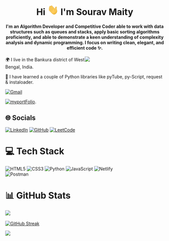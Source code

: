 
<h1 align="center">
  Hi <img src="https://raw.githubusercontent.com/ABSphreak/ABSphreak/master/gifs/Hi.gif" width="35"> I'm Sourav Maity
</h1>
<h4 align="center">
  I'm an Algorithm Developer and Competitive Coder able to work with data structures such as queues and stacks,
  apply basic sorting algorithms proficiently, and able to demonstrate a keen understanding of complexity analysis and dynamic programming.
  I focus on writing clean, elegant, and efficient code ✨.
</h4>
<!--
<img align="right" src="https://cdn.sanity.io/images/ordgikwe/production/a830c5182852e35bcd0dc07b90122f07ecd15f48-700x525.gif?w=700&h=525&auto=format" width="50%"  />
-->
<img align="right" src="https://mir-s3-cdn-cf.behance.net/project_modules/max_632/06f21a161921919.63cd7887d0a70.gif?auto=format" width="50%"  />

🌍 I live in the Bankura district of West Bengal, India.


🐍 I have learned a couple of Python libraries like pyTube, py-Script, request & instaloader.

[![Gmail](https://img.shields.io/badge/Gmail-D14836?style=for-the-badge&logo=gmail&logoColor=white)](mailto:sourav420vikrant@gmail.com)

<!--
📧 Email - sourav420vikrant@gmail.com
-->

[![myportFolio](https://img.shields.io/badge/My-PortFolio-cyan?logo=portfolio&logoColor=white)](https://sou-rav-23.github.io/Portfolio/).

## 🌐 Socials
  [![LinkedIn](https://img.shields.io/badge/LinkedIn-%230077B5.svg?logo=linkedin&logoColor=white)](https://www.linkedin.com/in/sourav6/) 
  [![GitHub](https://img.shields.io/badge/GitHub-12100E?logo=GitHub&logoColor=white)](https://github.com/sou-rav-23)
  [![LeetCode](https://img.shields.io/badge/leetcode-grey?logo=LeetCode&logoColor=f2ca44)](https://leetcode.com/sou_rav_23/)


# 💻 Tech Stack
![HTML5](https://img.shields.io/badge/HTML5-E34F26?style=for-the-badge&logo=html5&logoColor=white) 
![CSS3](https://img.shields.io/badge/CSS3-1572B6?style=for-the-badge&logo=css3&logoColor=white) 
![Python](https://img.shields.io/badge/python-%23323330.svg?style=for-the-badge&logo=python&logocolor=%23f7df1e)
![JavaScript](https://img.shields.io/badge/JavaScript-323330?style=for-the-badge&logo=javascript&logoColor=F7DF1E) 
![Netlify](https://img.shields.io/badge/netlify-%23000000.svg?style=for-the-badge&logo=netlify&logoColor=#00C7B7)  
![Postman](https://img.shields.io/badge/Postman-FF6C37?style=for-the-badge&logo=postman&logoColor=white)


# 📊 GitHub Stats
![](https://github-readme-stats.vercel.app/api?username=sou-rav-23&theme=react&hide_border=false&include_all_commits=true&count_private=false)<br/>

[![GitHub Streak](https://github-readme-streak-stats.herokuapp.com?user=sou-rav-23&theme=radical&hide_border=true&mode=weekly&card_width=504)](https://git.io/streak-stats)

![](https://github-readme-stats.vercel.app/api/top-langs/?username=sou-rav-23&theme=react&hide_border=false&include_all_commits=true&count_private=false&layout=compact)


<!--
# 💻 Tech Stack
![Express.js](https://img.shields.io/badge/express.js-%23404d59.svg?style=for-the-badge&logo=express&logoColor=%2361DAFB) 
![React](https://img.shields.io/badge/react-%2320232a.svg?style=for-the-badge&logo=react&logoColor=%2361DAFB) 
![NodeJS](https://img.shields.io/badge/node.js-6DA55F?style=for-the-badge&logo=node.js&logoColor=white) 
![React Router](https://img.shields.io/badge/React_Router-CA4245?style=for-the-badge&logo=react-router&logoColor=white) 
![Redux](https://img.shields.io/badge/redux-%23593d88.svg?style=for-the-badge&logo=redux&logoColor=white) 
![TypeScript](https://img.shields.io/badge/typescript-%23007ACC.svg?style=for-the-badge&logo=typescript&logoColor=white) 
![Next JS](https://img.shields.io/badge/Next-black?style=for-the-badge&logo=next.js&logoColor=white) 
![Chakra](https://img.shields.io/badge/chakra-%234ED1C5.svg?style=for-the-badge&logo=chakraui&logoColor=white) 
![Bootstrap](https://img.shields.io/badge/bootstrap-%23563D7C.svg?style=for-the-badge&logo=bootstrap&logoColor=white) 
![Styled Components](https://img.shields.io/badge/styled--components-DB7093?style=for-the-badge&logo=styled-components&logoColor=white) 
![Heroku](https://img.shields.io/badge/heroku-%23430098.svg?style=for-the-badge&logo=heroku&logoColor=white)

**sou-rav-23/sou-rav-23** is a ✨ _special_ ✨ repository because its `README.md` (this file) appears on your GitHub profile.

Here are some ideas to get you started:

- 🔭 I’m currently working on ...
- 🌱 I’m currently learning ...
- 👯 I’m looking to collaborate on ...
- 🤔 I’m looking for help with ...
- 💬 Ask me about ...
- 📫 How to reach me: ...
- 😄 Pronouns: ...
- ⚡ Fun fact: ...
-->

